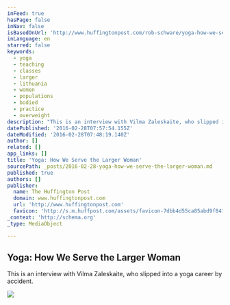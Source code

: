 ```yaml
---
inFeed: true
hasPage: false
inNav: false
isBasedOnUrl: 'http://www.huffingtonpost.com/rob-schware/yoga-how-we-serve-the-lar_b_4010849.html'
inLanguage: en
starred: false
keywords:
  - yoga
  - teaching
  - classes
  - larger
  - lithuania
  - women
  - populations
  - bodied
  - practice
  - overweight
description: "This is an interview with Vilma Zaleskaite, who slipped into a yoga career by accident. In the late 1990's, her American husband was introducing yoga to Lithuania, Latvia, and Belorussia. Vilma grew up in Lithuania and served as an assistant and interpreter for him."
datePublished: '2016-02-28T07:57:54.155Z'
dateModified: '2016-02-28T07:48:19.140Z'
author: []
related: []
app_links: []
title: 'Yoga: How We Serve the Larger Woman'
sourcePath: _posts/2016-02-28-yoga-how-we-serve-the-larger-woman.md
published: true
authors: []
publisher:
  name: The Huffington Post
  domain: www.huffingtonpost.com
  url: 'http://www.huffingtonpost.com'
  favicon: 'http://s.m.huffpost.com/assets/favicon-7dbb4d55ca85abd9f84197a1c3525e38.ico'
_context: 'http://schema.org'
_type: MediaObject

---
```

<article style=""><h1>Yoga: How We Serve the Larger Woman</h1><p>This is an interview with Vilma Zaleskaite, who slipped into a yoga career by accident.</p><img src="https://s3-us-west-2.amazonaws.com/the-grid-img/p/faf4b10d552a0bba01b94d5d0b90fd4e096ad903.jpg" /></article>